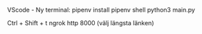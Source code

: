 VScode - Ny terminal:
  pipenv install
  pipenv shell
  python3 main.py

Ctrl + Shift + t 
  ngrok http 8000 (välj längsta länken)
